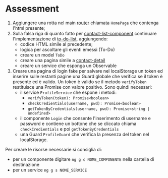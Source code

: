 # Assessment

1.  Aggiungere una rotta nel main [router](src/app/app-routing.module.ts) chiamata `HomePage` che contenga l'html presente;
2.  Sulla falsa riga di quanto fatto per [contact-list-component](src/app/modules/contact-list/contact-list-component/contact-list-component.component.ts) continuare l'implementazione di [to-do-list](src/app/modules/to-do-list/to-do-list-component/to-do-list-component.component.ts), aggiungendo:
    - codice HTML simile al precedente;
    - logica per ascoltare gli eventi emessi (To-Do)
    - creare un model `ToDo`
    - creare una pagina simile a [contact-detail](src/app/modules/contact-list/contact-detail/contact-detail.component.ts)
    - creare un service che esponga un Observable
3.  Creare una pagina di login fake per salvare nel localStorage un token ed inserire sulle restanti pagine una Guard globale che verifica se il token è presente ed è valido. Un token è valido se il metodo `verifyToken` restituisce una Promise con valore positivo. Sono quindi necessari:
    - il service `ProfileService` che espone i metodi:
      - `verifyToken(token): Promise<boolean>`
      - `checkCredientials(username, pwd): Promise<boolean>`
      - `getTokenByCredentials(username, pwd): Promise<string | undefined>`
    - il componente `Login` che consente l'inserimento di username e password e contiene un bottone che se cliccato chiama `checkCredientials` e poi `getTokenByCredentials`
    - una Guard `ProfileGuard` che verifica la presenza del token nel localStorage.

Per creare le risorse necessarie si consiglia di:
 - per un componente digitare `ng g c NOME_COMPONENTE` nella cartella di destinazione
 - per un service `ng g s NOME_SERVICE`
